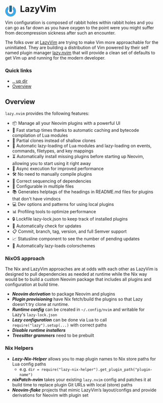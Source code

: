 # LazyVim <img style="margin: 6px 13px 0px 0px" align="left" src="../../../../data/images/logo_36x36.png" />

Vim configuration is composed of rabbit holes within rabbit holes and you can go as far down as you 
have oxygen to the point were you might suffer from decompression sickness after such an encounter.

The folks over at [LazyVim](https://www.lazyvim.org/) are trying to make Vim more approachable for 
the uninitiated. They are building a distribution of Vim powered by their self named plugin manager 
[lazy.nvim](https://lazy.folke.io/) that will provide a clean set of defaults to get Vim up and 
running for the modern developer.

### Quick links
- [.. up dir](../README.md)
- [Overview](#overview)

## Overview
`lazy.nvim` provides the following features:
* 📦 Manage all your Neovim plugins with a powerful UI
* 🚀 Fast startup times thanks to automatic caching and bytecode compilation of Lua modules
* 💾 Partial clones instead of shallow clones
* 🔌 Automatic lazy-loading of Lua modules and lazy-loading on events, commands, filetypes, and key mappings
* ⏳ Automatically install missing plugins before starting up Neovim, allowing you to start using it right away
* 💪 Async execution for improved performance
* 🛠️ No need to manually compile plugins
* 🧪 Correct sequencing of dependencies
* 📁 Configurable in multiple files
* 📚 Generates helptags of the headings in README.md files for plugins that don't have vimdocs
* 💻 Dev options and patterns for using local plugins
* 📊 Profiling tools to optimize performance
* 🔒 Lockfile lazy-lock.json to keep track of installed plugins
* 🔎 Automatically check for updates
* 📋 Commit, branch, tag, version, and full Semver support
* 📈 Statusline component to see the number of pending updates
* 🎨 Automatically lazy-loads colorschemes

### NixOS approach
The Nix and LazyVim approaches are at odds with each other as LazyVim is designed to pull 
dependencies as needed at runtime while the Nix way would be to build a custom Neovim package 
that includes all plugins and configuration at build time.

* ***Neovim derivation*** to package Neovim and plugins
* ***Plugin provisioning*** have Nix fetch/build the plugins so that Lazy doesn't try clone at runtime.
* ***Runtime config*** can be created in `~/.config/nvim` and writable for Lazy's `lazy-lock.json`
* ***Lazy configuration*** can be done via Lua to call `require("lazy").setup(...)` with correct paths
* ***Disable runtime installers***
* ***Treesitter grammers*** need to be prebuilt

### Nix Helpers
* ***Lazy-Nix-Helper*** allows you to map plugin names to Nix store paths for Lua config paths
  * e.g. `dir = require("lazy-nix-helper").get_plugin_path("plugin-name")`
* ***nixPatch-nvim*** takes your existing `lazy.nvim` config and patches it at build time to replace 
  plugin Git URLs with local (store) paths
* ***Neovim‑flake*** projects that mimic LazyVim’s layout/configs and provide derivations for Neovim 
  with plugin set
